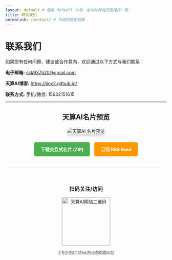 ```yaml
---
layout: default # 使用 default 布局，与你的其他页面保持一致
title: 联系我们
permalink: /contact/ # 页面的固定链接
---
```


# 联系我们

如果您有任何问题、建议或合作意向，欢迎通过以下方式与我们联系：

**电子邮箱:** ssk937520@gmail.com

**天算AI博客:** https://jinv2.github.io/

**联系方式:** 手机/微信: 15632151615

---

<div style="text-align: center; margin-top: 30px; margin-bottom: 10px;">
  <h2 style="margin-bottom: 20px;">天算AI名片预览</h2>
  <!-- === 使用修正后的图片路径 === -->
  <!-- 请确保 assets/images/ 目录下有名为 '天算AI 名片圆角xxxxxxxxxxxxx.png' 的图片 -->
  <img src="{{ site.baseurl }}/assets/images/天算AI 名片圆角xxxxxxxxxxxxx.png" alt="天算AI 名片预览" style="max-width: 320px; height: auto; border-radius: 15px; box-shadow: 0 4px 8px rgba(0,0,0,0.2);">
</div>

<div style="text-align: center; margin-top: 20px; margin-bottom: 30px;">
  <!-- 下载 ZIP 包的按钮 -->
  <!-- === 使用修正后的下载链接路径 === -->
  <!-- 请确保仓库的 assets/ 目录下有名为 '天算AI数字名片.zip' 的文件 -->
  <a
    href="{{ site.baseurl }}/assets/天算AI数字名片.zip"
    download="天算AI数字名片.zip"
    style="display: inline-block; padding: 12px 20px; background-color: #4CAF50; color: white; text-decoration: none; border-radius: 5px; font-weight: bold; cursor: pointer; margin: 5px;"
  >
    下载交互式名片 (ZIP)
  </a>
  <!-- RSS 订阅按钮 -->
  <!-- === 使用修正后的 RSS Feed 链接路径 === -->
  <a
    href="{{ site.baseurl }}/feed.xml"
    target="_blank"
    rel="noopener noreferrer"
    style="display: inline-block; padding: 12px 20px; background-color: #ff9800; /* 橙色 */ color: white; text-decoration: none; border-radius: 5px; font-weight: bold; cursor: pointer; margin: 5px;"
  >
    订阅 RSS Feed
  </a>
</div>

<!-- 二维码部分 -->
<div style="text-align: center; margin-top: 30px; margin-bottom: 40px; border-top: 1px solid #eee; padding-top: 30px;">
  <h3 style="margin-bottom: 15px;">扫码关注/访问</h3>
  <!-- === 使用修正后的二维码图片路径 === -->
  <!-- 请确保 assets/images/ 目录下有名为 'tsai_qrcode.png' 的图片 -->
  <img src="{{ site.baseurl }}/assets/images/tsai_qrcode.png" alt="天算AI网站二维码" style="width: 150px; height: 150px; border: 1px solid #ccc; display: block; margin: 0 auto 10px;">
  <p style="font-size: 0.9em; color: #555; margin: 0;">手机扫描二维码访问或收藏网站</p>
</div>

<!-- Optional Footer Navigation -->
<!--
<hr>
<p>
  <a href="{{ '/' | relative_url }}">首页</a> |
  <a href="{{ '/blog/' | relative_url }}">博客</a> |
  <a href="{{ '/about/' | relative_url }}">关于</a> |
  <a href="{{ '/contact/' | relative_url }}">联系我们</a>
</p>
-->
